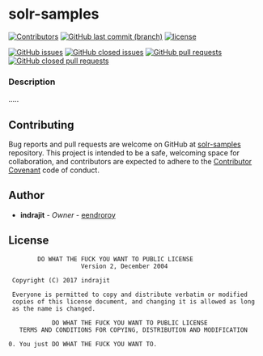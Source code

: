 # solr-samples 

[![Contributors](https://img.shields.io/github/contributors/eendroroy/solr-samples.svg)](https://github.com/eendroroy/solr-samples/graphs/contributors)
[![GitHub last commit (branch)](https://img.shields.io/github/last-commit/eendroroy/solr-samples/master.svg)](https://github.com/eendroroy/solr-samples)
[![license](https://img.shields.io/github/license/eendroroy/solr-samples.svg)](https://github.com/eendroroy/solr-samples/blob/master/LICENSE)

[![GitHub issues](https://img.shields.io/github/issues/eendroroy/solr-samples.svg)](https://github.com/eendroroy/solr-samples/issues)
[![GitHub closed issues](https://img.shields.io/github/issues-closed/eendroroy/solr-samples.svg)](https://github.com/eendroroy/solr-samples/issues?q=is%3Aissue+is%3Aclosed)
[![GitHub pull requests](https://img.shields.io/github/issues-pr/eendroroy/solr-samples.svg)](https://github.com/eendroroy/solr-samples/pulls)
[![GitHub closed pull requests](https://img.shields.io/github/issues-pr-closed/eendroroy/solr-samples.svg)](https://github.com/eendroroy/solr-samples/pulls?q=is%3Apr+is%3Aclosed)

### Description

.....

## Contributing

Bug reports and pull requests are welcome on GitHub at [solr-samples](https://github.com/eendroroy/solr-samples) repository.
This project is intended to be a safe, welcoming space for collaboration, and contributors are expected to adhere to the [Contributor Covenant](http://contributor-covenant.org) code of conduct.

## Author

* **indrajit** - *Owner* - [eendroroy](https://github.com/eendroroy)

## License

```
        DO WHAT THE FUCK YOU WANT TO PUBLIC LICENSE
                    Version 2, December 2004

 Copyright (C) 2017 indrajit

 Everyone is permitted to copy and distribute verbatim or modified
 copies of this license document, and changing it is allowed as long
 as the name is changed.

            DO WHAT THE FUCK YOU WANT TO PUBLIC LICENSE
   TERMS AND CONDITIONS FOR COPYING, DISTRIBUTION AND MODIFICATION

0. You just DO WHAT THE FUCK YOU WANT TO.
```

